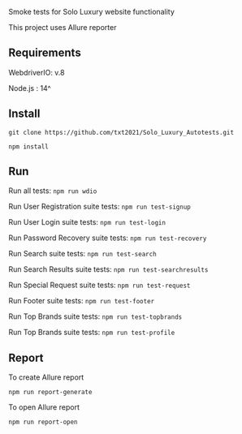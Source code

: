 
Smoke tests for Solo Luxury website functionality

This project uses Allure reporter

## Requirements
WebdriverIO: v.8

Node.js : 14^

## Install
```
git clone https://github.com/txt2021/Solo_Luxury_Autotests.git
```

```
npm install 
```

## Run
Run all tests: ```npm run wdio```


Run User Registration suite tests: ```npm run test-signup```


Run User Login suite tests: ```npm run test-login```


Run Password Recovery suite tests: ```npm run test-recovery```


Run Search suite tests: ```npm run test-search```


Run Search Results suite tests: ```npm run test-searchresults```


Run Special Request suite tests: ```npm run test-request```


Run Footer suite tests: ```npm run test-footer```


Run Top Brands suite tests: ```npm run test-topbrands```


Run Top Brands suite tests: ```npm run test-profile```


## Report


To create Allure report

```
npm run report-generate
```

To open Allure report

```
npm run report-open
```
